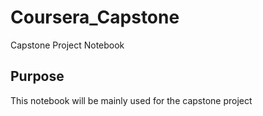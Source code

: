 # Coursera_Capstone
Capstone Project Notebook

## Purpose
This notebook will be mainly used for the capstone project

